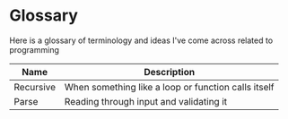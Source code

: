 # Glossary
Here is a glossary of terminology and ideas I've come across related to programming

| Name                         | Description      | 
|------------------------------|------------------|
| Recursive              | When something like a loop or function calls itself  |
| Parse                  | Reading through input and validating it |
